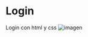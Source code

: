 # Login
Login con html y css
![imagen](https://user-images.githubusercontent.com/90072739/210473890-871cb894-8a60-47a3-bc1c-ff4c244ccb0d.png)
